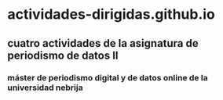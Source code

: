 # actividades-dirigidas.github.io
## cuatro actividades de la asignatura de periodismo de datos II
### máster de periodismo digital y de datos online de la universidad nebrija

